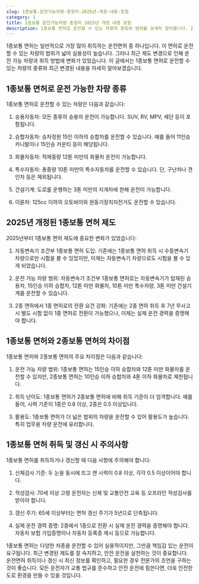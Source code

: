 ```yaml
---
slug: 1종보통-운전가능차량-총정리-2025년-개정-내용-포함
category: 1
title: 1종보통 운전가능차량 총정리 2025년 개정 내용 포함
description: 1종보통 면허로 운전할 수 있는 차량의 종류와 범위를 상세히 알아봅니다. 2025년 개정된 내용을 포함한 최신 정보를 확인하세요.
---
```


1종보통 면허는 일반적으로 가장 많이 취득하는 운전면허 중 하나입니다. 이 면허로 운전할 수 있는 차량의 범위가 넓어 실용성이 높습니다. 그러나 최근 제도 변경으로 인해 운전 가능 차량과 취득 방법에 변화가 있었습니다. 이 글에서는 1종보통 면허로 운전할 수 있는 차량의 종류와 최근 변경된 내용을 자세히 알아보겠습니다.

## 1종보통 면허로 운전 가능한 차량 종류

1종보통 면허로 운전할 수 있는 차량은 다음과 같습니다:

1. 승용자동차: 모든 종류의 승용차 운전이 가능합니다. SUV, RV, MPV, 세단 등이 포함됩니다.

2. 승합자동차: 승차정원 15인 이하의 승합차를 운전할 수 있습니다. 예를 들어 11인승 카니발이나 15인승 카운티 등이 해당됩니다.

3. 화물자동차: 적재중량 12톤 미만의 화물차 운전이 가능합니다.

4. 특수자동차: 총중량 10톤 미만의 특수자동차를 운전할 수 있습니다. 단, 구난차나 견인차 등은 제외됩니다.

5. 건설기계: 도로를 운행하는 3톤 미만의 지게차에 한해 운전이 가능합니다.

6. 이륜차: 125cc 이하의 오토바이와 원동기장치자전거도 운전할 수 있습니다.

## 2025년 개정된 1종보통 면허 제도

2025년부터 1종보통 면허 제도에 중요한 변화가 있었습니다:

1. 자동변속기 조건부 1종보통 면허 도입: 기존에는 1종보통 면허 취득 시 수동변속기 차량으로만 시험을 볼 수 있었지만, 이제는 자동변속기 차량으로도 시험을 볼 수 있게 되었습니다.

2. 운전 가능 차량 범위: 자동변속기 조건부 1종보통 면허로는 자동변속기가 탑재된 승용차, 15인승 이하 승합차, 12톤 미만 화물차, 10톤 미만 특수차량, 3톤 미만 건설기계를 운전할 수 있습니다.

3. 2종 면허에서 1종 면허로의 전환 요건 강화: 기존에는 2종 면허 취득 후 7년 무사고 시 별도 시험 없이 1종 면허로 전환이 가능했으나, 이제는 실제 운전 경력을 증명해야 합니다.

## 1종보통 면허와 2종보통 면허의 차이점

1종보통 면허와 2종보통 면허의 주요 차이점은 다음과 같습니다:

1. 운전 가능 차량 범위: 1종보통 면허는 15인승 이하 승합차와 12톤 미만 화물차를 운전할 수 있지만, 2종보통 면허는 10인승 이하 승합차와 4톤 이하 화물차로 제한됩니다.

2. 취득 난이도: 1종보통 면허가 2종보통 면허에 비해 취득 기준이 더 엄격합니다. 예를 들어, 시력 기준이 1종은 0.8 이상, 2종은 0.5 이상입니다.

3. 활용도: 1종보통 면허가 더 넓은 범위의 차량을 운전할 수 있어 활용도가 높습니다. 특히 업무용 차량 운전에 유리합니다.

## 1종보통 면허 취득 및 갱신 시 주의사항

1종보통 면허를 취득하거나 갱신할 때 다음 사항에 주의해야 합니다:

1. 신체검사 기준: 두 눈을 동시에 뜨고 잰 시력이 0.8 이상, 각각 0.5 이상이어야 합니다.

2. 적성검사: 70세 이상 고령 운전자는 신체 및 교통안전 교육 등 오프라인 적성검사를 받아야 합니다.

3. 갱신 주기: 65세 이상부터는 면허 갱신 주기가 5년으로 단축됩니다.

4. 실제 운전 경력 증명: 2종에서 1종으로 전환 시 실제 운전 경력을 증명해야 합니다. 자동차 보험 가입증명이나 자동차 등록증 제시 등으로 가능합니다.

1종보통 면허는 다양한 차종을 운전할 수 있어 실용적이지만, 그만큼 책임감 있는 운전이 요구됩니다. 최근 변경된 제도를 잘 숙지하고, 안전 운전을 실천하는 것이 중요합니다. 운전면허 취득이나 갱신 시 최신 정보를 확인하고, 필요한 경우 전문가의 조언을 구하는 것이 좋습니다. 모든 운전자가 교통 법규를 준수하고 안전 운전에 힘쓴다면, 더욱 안전한 도로 환경을 만들 수 있을 것입니다.